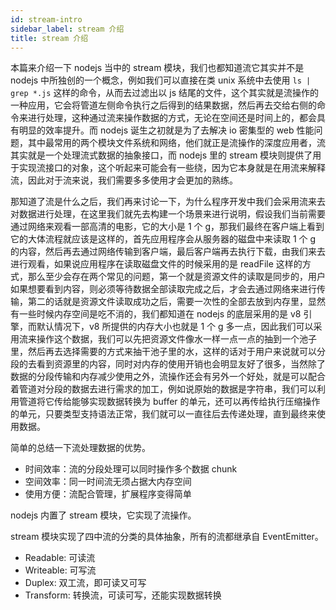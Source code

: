 ```yaml
---
id: stream-intro
sidebar_label: stream 介绍
title: stream 介绍
---
```


本篇来介绍一下 nodejs 当中的 stream 模块，我们也都知道流它其实并不是 nodejs 中所独创的一个概念，例如我们可以直接在类 unix 系统中去使用 `ls | grep *.js` 这样的命令，从而去过滤出以 js 结尾的文件，这个其实就是流操作的一种应用，它会将管道左侧命令执行之后得到的结果数据，然后再去交给右侧的命令来进行处理，这种通过流来操作数据的方式，无论在空间还是时间上的，都会具有明显的效率提升。而 nodejs 诞生之初就是为了去解决 io 密集型的 web 性能问题，其中最常用的两个模块文件系统和网络，他们就正是流操作的深度应用者，流其实就是一个处理流式数据的抽象接口，而 nodejs 里的 stream 模块则提供了用于实现流接口的对象，这个听起来可能会有一些绕，因为它本身就是在用流来解释流，因此对于流来说，我们需要多多使用才会更加的熟练。

那知道了流是什么之后，我们再来讨论一下，为什么程序开发中我们会采用流来去对数据进行处理，在这里我们就先去构建一个场景来进行说明，假设我们当前需要通过网络来观看一部高清的电影，它的大小是 1 个 g，那我们最终在客户端上看到它的大体流程就应该是这样的，首先应用程序会从服务器的磁盘中来读取 1 个 g 的内容，然后再去通过网络传输到客户端，最后客户端再去执行下载，由我们来去进行观看，如果说应用程序在读取磁盘文件的时候采用的是 readFile 这样的方式，那么至少会存在两个常见的问题，第一个就是资源文件的读取是同步的，用户如果想要看到内容，则必须等待数据全部读取完成之后，才会去通过网络来进行传输，第二的话就是资源文件读取成功之后，需要一次性的全部去放到内存里，显然有一些时候内存空间是吃不消的，我们都知道在 nodejs 的底层采用的是 v8 引擎，而默认情况下，v8 所提供的内存大小也就是 1 个 g 多一点，因此我们可以采用流来操作这个数据，我们可以先把资源文件像水一样一点一点的抽到一个池子里，然后再去选择需要的方式来抽干池子里的水，这样的话对于用户来说就可以分段的去看到资源里的内容，同时对内存的使用开销也会明显友好了很多，当然除了数据的分段传输和内存减少使用之外，流操作还会有另外一个好处，就是可以配合着管道对分段的数据去进行需求的加工，例如说原始的数据是字符串，我们可以利用管道将它传给能够实现数据转换为 buffer 的单元，还可以再传给执行压缩操作的单元，只要类型支持语法正常，我们就可以一直往后去传递处理，直到最终来使用数据。

简单的总结一下流处理数据的优势。

- 时间效率：流的分段处理可以同时操作多个数据 chunk
- 空间效率：同一时间流无须占据大内存空间
- 使用方便：流配合管理，扩展程序变得简单

nodejs 内置了 stream 模块，它实现了流操作。

stream 模块实现了四中流的分类的具体抽象，所有的流都继承自 EventEmitter。

- Readable: 可读流
- Writeable: 可写流
- Duplex: 双工流，即可读又可写
- Transform: 转换流，可读可写，还能实现数据转换
